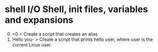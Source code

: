 # shell I/O Shell, init files, variables and expansions
0. <0 > Create a script that creates an alias
1. Hello you- > Create a script that prints hello user, where user is the current Linux user.
